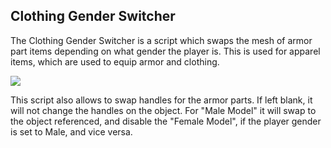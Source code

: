 ## Clothing Gender Switcher

The Clothing Gender Switcher is a script which swaps the mesh of armor part items depending on what gender the player is. This is used for apparel items, which are used to equip armor and clothing.

![](https://i.imgur.com/jBATDbv.png)

This script also allows to swap handles for the armor parts. If left blank, it will not change the handles on the object. 
For "Male Model" it will swap to the object referenced, and disable the "Female Model", if the player gender is set to Male, and vice versa. 
